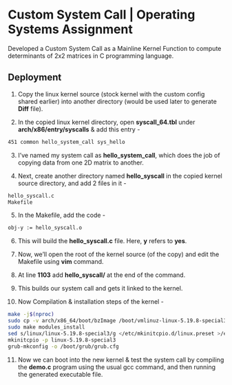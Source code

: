 
# Custom System Call | Operating Systems Assignment
Developed a Custom System Call as a Mainline Kernel Function to compute determinants of 2x2 matrices in C programming language. 


## Deployment


1) Copy the linux kernel source (stock kernel with the custom config shared earlier) into  another directory (would be used later to generate **Diff** file).

2) In the copied linux kernel directory, open **syscall_64.tbl** under **arch/x86/entry/syscalls** & add this entry -
```bash
451 common hello_system_call sys_hello
```

3) I’ve named my system call as **hello_system_call**, which does the job of copying data from one 2D matrix to another.

4) Next, create another directory named **hello_syscall** in the copied kernel source directory, and add 2 files in it -
```bash
hello_syscall.c
Makefile
```

5) In the Makefile, add the code -
```bash
obj-y := hello_syscall.o
```

6) This will build the **hello_syscall.c** file. Here, **y** refers to **yes**.

7) Now, we’ll open the root of the kernel source (of the copy) and edit the Makefile using **vim** command.

8) At line **1103** add **hello_syscall/** at the end of the command.

9) This builds our system call and gets it linked to the kernel.

10) Now Compilation & installation steps of the kernel -
```bash
make -j$(nproc)
sudo cp -v arch/x86_64/boot/bzImage /boot/vmlinuz-linux-5.19.8-special3
sudo make modules_install
sed s/linux/linux-5.19.8-special3/g </etc/mkinitcpio.d/linux.preset >/etc/mkinitcpio.d/linux-5.19.8-special3.preset
mkinitcpio -p linux-5.19.8-special3
grub-mkconfig -o /boot/grub/grub.cfg
```

11) Now we can boot into the new kernel & test the system call by compiling the **demo.c** program using the usual gcc command, and then running the generated executable file.



